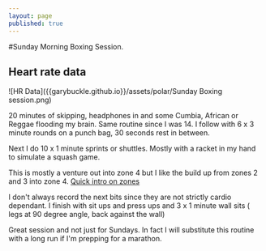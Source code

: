 ```yaml
---
layout: page
published: true
---
```


#Sunday Morning Boxing Session.

## Heart rate data

![HR Data]({{garybuckle.github.io}}/assets/polar/Sunday Boxing session.png)


20 minutes of skipping, headphones in and some Cumbia, African or Reggae flooding my brain.
Same routine since I was 14. 
I follow with  6 x 3 minute rounds on a punch bag, 30 seconds rest in between. 

Next I do 10 x 1 minute sprints or shuttles. Mostly with a racket in my hand to simulate a squash game.

This is mostly a venture out into zone 4 but I like the build up from zones 2 and 3 into zone 4.
[Quick intro on zones](https://support.polar.com/uk-en/support/tips/Polar_Sport_Zones)

I don't always record the next bits since they are not strictly cardio dependant.
I finish with sit ups and press ups and 3 x 1 minute wall sits ( legs at 90 degree angle, back against the wall)


Great session and not just for Sundays. In fact I will substitute this routine with a long run if I'm prepping for a marathon.

